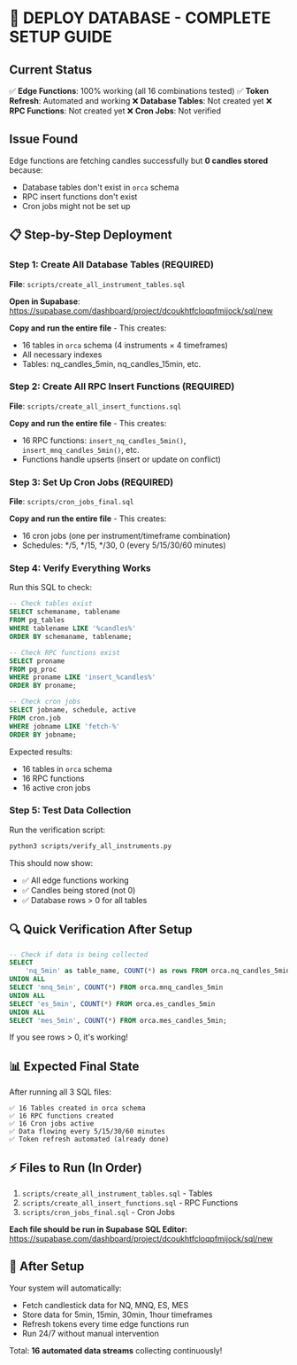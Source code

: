# 🚀 DEPLOY DATABASE - COMPLETE SETUP GUIDE

## Current Status

✅ **Edge Functions**: 100% working (all 16 combinations tested)
✅ **Token Refresh**: Automated and working
❌ **Database Tables**: Not created yet
❌ **RPC Functions**: Not created yet
❌ **Cron Jobs**: Not verified

## Issue Found

Edge functions are fetching candles successfully but **0 candles stored** because:
- Database tables don't exist in `orca` schema
- RPC insert functions don't exist
- Cron jobs might not be set up

## 📋 Step-by-Step Deployment

### Step 1: Create All Database Tables (REQUIRED)

**File**: `scripts/create_all_instrument_tables.sql`

**Open in Supabase**:
https://supabase.com/dashboard/project/dcoukhtfcloqpfmijock/sql/new

**Copy and run the entire file** - This creates:
- 16 tables in `orca` schema (4 instruments × 4 timeframes)
- All necessary indexes
- Tables: nq_candles_5min, nq_candles_15min, etc.

### Step 2: Create All RPC Insert Functions (REQUIRED)

**File**: `scripts/create_all_insert_functions.sql`

**Copy and run the entire file** - This creates:
- 16 RPC functions: `insert_nq_candles_5min()`, `insert_mnq_candles_5min()`, etc.
- Functions handle upserts (insert or update on conflict)

### Step 3: Set Up Cron Jobs (REQUIRED)

**File**: `scripts/cron_jobs_final.sql`

**Copy and run the entire file** - This creates:
- 16 cron jobs (one per instrument/timeframe combination)
- Schedules: */5, */15, */30, 0 (every 5/15/30/60 minutes)

### Step 4: Verify Everything Works

Run this SQL to check:

```sql
-- Check tables exist
SELECT schemaname, tablename 
FROM pg_tables 
WHERE tablename LIKE '%candles%'
ORDER BY schemaname, tablename;

-- Check RPC functions exist
SELECT proname 
FROM pg_proc 
WHERE proname LIKE 'insert_%candles%'
ORDER BY proname;

-- Check cron jobs
SELECT jobname, schedule, active 
FROM cron.job 
WHERE jobname LIKE 'fetch-%'
ORDER BY jobname;
```

Expected results:
- 16 tables in `orca` schema
- 16 RPC functions
- 16 active cron jobs

### Step 5: Test Data Collection

Run the verification script:

```bash
python3 scripts/verify_all_instruments.py
```

This should now show:
- ✅ All edge functions working
- ✅ Candles being stored (not 0)
- ✅ Database rows > 0 for all tables

## 🔍 Quick Verification After Setup

```sql
-- Check if data is being collected
SELECT 
    'nq_5min' as table_name, COUNT(*) as rows FROM orca.nq_candles_5min
UNION ALL
SELECT 'mnq_5min', COUNT(*) FROM orca.mnq_candles_5min
UNION ALL
SELECT 'es_5min', COUNT(*) FROM orca.es_candles_5min
UNION ALL
SELECT 'mes_5min', COUNT(*) FROM orca.mes_candles_5min;
```

If you see rows > 0, it's working!

## 📊 Expected Final State

After running all 3 SQL files:

```
✅ 16 Tables created in orca schema
✅ 16 RPC functions created
✅ 16 Cron jobs active
✅ Data flowing every 5/15/30/60 minutes
✅ Token refresh automated (already done)
```

## ⚡ Files to Run (In Order)

1. `scripts/create_all_instrument_tables.sql` - Tables
2. `scripts/create_all_insert_functions.sql` - RPC Functions
3. `scripts/cron_jobs_final.sql` - Cron Jobs

**Each file should be run in Supabase SQL Editor:**
https://supabase.com/dashboard/project/dcoukhtfcloqpfmijock/sql/new

## 🎯 After Setup

Your system will automatically:
- Fetch candlestick data for NQ, MNQ, ES, MES
- Store data for 5min, 15min, 30min, 1hour timeframes
- Refresh tokens every time edge functions run
- Run 24/7 without manual intervention

Total: **16 automated data streams** collecting continuously!
